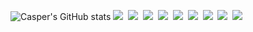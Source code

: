 ![Casper's GitHub stats](https://github-readme-stats.vercel.app/api?username=CMielczarek&show_icons=true&theme=dark)
![](https://img.shields.io/badge/Python-FFD43B?style=for-the-badge&logo=python&logoColor=darkgreen)&nbsp;
![](https://img.shields.io/badge/kotlin-%230095D5.svg?style=for-the-badge&logo=kotlin&logoColor=white)&nbsp;
![](https://img.shields.io/badge/HTML5-E34F26?style=for-the-badge&logo=html5&logoColor=white)&nbsp;
![](https://img.shields.io/badge/JavaScript-323330?style=for-the-badge&logo=javascript&logoColor=F7DF1E)&nbsp;
![](https://img.shields.io/badge/CSS3-1572B6?style=for-the-badge&logo=css3&logoColor=white)&nbsp;
![](https://img.shields.io/badge/Visual_Studio_Code-0078D4?style=for-the-badge&logo=visual%20studio%20code&logoColor=white)&nbsp;
![](https://img.shields.io/badge/Heroku-430098?style=for-the-badge&logo=heroku&logoColor=white)&nbsp;
![](https://img.shields.io/badge/Figma-F24E1E?style=for-the-badge&logo=figma&logoColor=white)&nbsp;
![](https://img.shields.io/badge/Wire-B71C1C?style=for-the-badge&logo=wire&logoColor=white)&nbsp;



